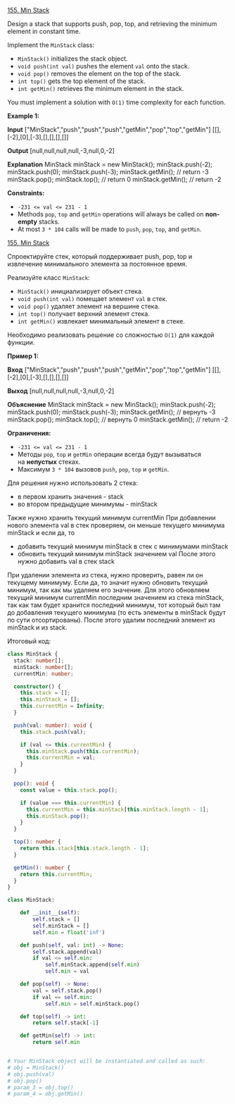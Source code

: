 [155. Min Stack](https://leetcode.com/problems/min-stack/)

Design a stack that supports push, pop, top, and retrieving the minimum element in constant time.

Implement the `MinStack` class:

- `MinStack()` initializes the stack object.
- `void push(int val)` pushes the element `val` onto the stack.
- `void pop()` removes the element on the top of the stack.
- `int top()` gets the top element of the stack.
- `int getMin()` retrieves the minimum element in the stack.

You must implement a solution with `O(1)` time complexity for each function.

**Example 1:**

**Input**
["MinStack","push","push","push","getMin","pop","top","getMin"]
[[],[-2],[0],[-3],[],[],[],[]]

**Output**
[null,null,null,null,-3,null,0,-2]

**Explanation**
MinStack minStack = new MinStack();
minStack.push(-2);
minStack.push(0);
minStack.push(-3);
minStack.getMin(); // return -3
minStack.pop();
minStack.top(); // return 0
minStack.getMin(); // return -2

**Constraints:**

- `-231 <= val <= 231 - 1`
- Methods `pop`, `top` and `getMin` operations will always be called on **non-empty** stacks.
- At most `3 * 104` calls will be made to `push`, `pop`, `top`, and `getMin`.

[155. Min Stack](https://leetcode.com/problems/min-stack/)

Спроектируйте стек, который поддерживает push, pop, top и извлечение минимального элемента за постоянное время.

Реализуйте класс `MinStack`:

- `MinStack()` инициализирует объект стека.
- `void push(int val)` помещает элемент `val` в стек.
- `void pop()` удаляет элемент на вершине стека.
- `int top()` получает верхний элемент стека.
- `int getMin()` извлекает минимальный элемент в стеке.

Необходимо реализовать решение со сложностью `O(1)` для каждой функции.

**Пример 1:**

**Вход**
["MinStack","push","push","push","getMin","pop","top","getMin"]
[[],[-2],[0],[-3],[],[],[],[]]

**Выход**
[null,null,null,null,-3,null,0,-2]

**Объяснение**
MinStack minStack = new MinStack();
minStack.push(-2);
minStack.push(0);
minStack.push(-3);
minStack.getMin(); // вернуть -3
minStack.pop();
minStack.top(); // вернуть 0
minStack.getMin(); // return -2

**Ограничения:**

- `-231 <= val <= 231 - 1`
- Методы `pop`, `top` и `getMin` операции всегда будут вызываться на **непустых** стеках.
- Максимум `3 * 104` вызовов `push`, `pop`, `top` и `getMin`.

Для решения нужно использовать 2 стека:

- в первом хранить значения - stack
- во втором предыдущие минимумы - minStack

Также нужно хранить текущий минимум currentMin
При добавлении нового элемента val в стек проверяем, он меньше текущего минимума minStack и если да, то

- добавить текущий минимум minStack в стек с минимумами minStack
- обновить текущий минимум minStack значением val
  После этого нужно добавить val в стек stack

При удалении элемента из стека, нужно проверить, равен ли он текущему минимуму. Если да, то значит нужно обновить текущий минимум, так как мы удаляем его значение. Для этого обновляем текущий минимум currentMin последним значением из стека minStack, так как там будет хранится последний минимум, тот который был там до добавления текущего минимума (то есть элементы в minStack будут по сути отсортированы). После этого удалим последний элемент из minStack и из stack.

Итоговый код:

```typescript
class MinStack {
  stack: number[];
  minStack: number[];
  currentMin: number;

  constructor() {
    this.stack = [];
    this.minStack = [];
    this.currentMin = Infinity;
  }

  push(val: number): void {
    this.stack.push(val);

    if (val <= this.currentMin) {
      this.minStack.push(this.currentMin);
      this.currentMin = val;
    }
  }

  pop(): void {
    const value = this.stack.pop();

    if (value === this.currentMin) {
      this.currentMin = this.minStack[this.minStack.length - 1];
      this.minStack.pop();
    }
  }

  top(): number {
    return this.stack[this.stack.length - 1];
  }

  getMin(): number {
    return this.currentMin;
  }
}
```

```python
class MinStack:

    def __init__(self):
        self.stack = []
        self.minStack = []
        self.min = float('inf')

    def push(self, val: int) -> None:
        self.stack.append(val)
        if val <= self.min:
            self.minStack.append(self.min)
            self.min = val

    def pop(self) -> None:
        val = self.stack.pop()
        if val == self.min:
            self.min = self.minStack.pop()

    def top(self) -> int:
        return self.stack[-1]

    def getMin(self) -> int:
        return self.min


# Your MinStack object will be instantiated and called as such:
# obj = MinStack()
# obj.push(val)
# obj.pop()
# param_3 = obj.top()
# param_4 = obj.getMin()
```
